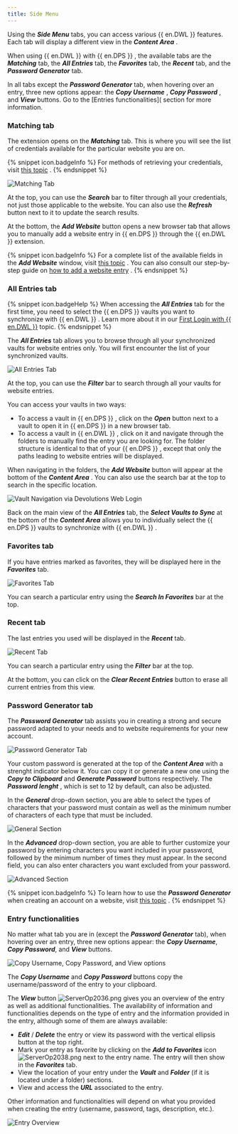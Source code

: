 ```yaml
---
title: Side Menu
---
```

Using the ***Side Menu*** tabs, you can access various {{ en.DWL }} features. Each tab will display a different view in the ***Content Area*** .  

When using {{ en.DWL }} with {{ en.DPS }} , the available tabs are the ***Matching*** tab, the ***All Entries*** tab, the ***Favorites*** tab, the ***Recent*** tab, and the ***Password Generator*** tab.  

In all tabs except the ***Password Generator*** tab, when hovering over an entry, three new options appear: the ***Copy Username*** , ***Copy Password*** , and ***View*** buttons. Go to the [Entries functionalities]( section for more information.  

### Matching tab 

The extension opens on the ***Matching*** tab. This is where you will see the list of credentials available for the particular website you are on.  

{% snippet icon.badgeInfo %} 
For methods of retrieving your credentials, visit [this topic](DevolutionsWebLogin_RetrieveCredentials) . 
{% endsnippet %}

![Matching Tab](/img/en/server/serverop2033.png)
 
At the top, you can use the ***Search*** bar to filter through all your credentials, not just those applicable to the website. You can also use the ***Refresh*** button next to it to update the search results.  

At the bottom, the ***Add Website*** button opens a new browser tab that allows you to manually add a website entry in {{ en.DPS }} through the {{ en.DWL }} extension.  

{% snippet icon.badgeInfo %} 
For a complete list of the available fields in the ***Add Website*** window, visit [this topic](Add_Website) . You can also consult our step-by-step guide on [how to add a website entry](Add_a_Website_Entry_with_DWL) . 
{% endsnippet %}
 
### All Entries tab 
{% snippet icon.badgeHelp %} 
When accessing the ***All Entries*** tab for the first time, you need to select the {{ en.DPS }} vaults you want to synchronize with {{ en.DWL }} . Learn more about it in our [First Login with {{ en.DWL }}](/server/dwl/first-login-dwl/) topic. 
{% endsnippet %}
 
The ***All Entries*** tab allows you to browse through all your synchronized vaults for website entries only. You will first encounter the list of your synchronized vaults.  

![All Entries Tab](/img/en/server/serverop2043.png)

At the top, you can use the ***Filter*** bar to search through all your vaults for website entries.  

You can access your vaults in two ways:  

* To access a vault in {{ en.DPS }} , click on the ***Open*** button next to a vault to open it in {{ en.DPS }} in a new browser tab. 
* To access a vault in {{ en.DWL }} , click on it and navigate through the folders to manually find the entry you are looking for. The folder structure is identical to that of your {{ en.DPS }} , except that only the paths leading to website entries will be displayed. 

When navigating in the folders, the ***Add Website*** button will appear at the bottom of the ***Content Area*** . You can also use the search bar at the top to search in the specific location.  

![Vault Navigation via Devolutions Web Login](/img/en/server/serverop2045.png)

Back on the main view of the ***All Entries*** tab, the ***Select Vaults to Sync*** at the bottom of the ***Content Area*** allows you to individually select the {{ en.DPS }} vaults to synchronize with {{ en.DWL }} . 

### Favorites tab 
If you have entries marked as favorites, they will be displayed here in the ***Favorites*** tab.  

![Favorites Tab](/img/en/server/serverop2046.png)

You can search a particular entry using the ***Search In Favorites*** bar at the top. 
### Recent tab 
The last entries you used will be displayed in the ***Recent*** tab.  

![Recent Tab](/img/en/server/serverop2047.png)

You can search a particular entry using the ***Filter*** bar at the top.  

At the bottom, you can click on the ***Clear Recent Entries*** button to erase all current entries from this view.  

### Password Generator tab 
The ***Password Generator*** tab assists you in creating a strong and secure password adapted to your needs and to website requirements for your new account.  

![Password Generator Tab](/img/en/server/serverop2042.png)

Your custom password is generated at the top of the ***Content Area*** with a strenght indicator below it. You can copy it or generate a new one using the ***Copy to Clipboard*** and ***Generate Password*** buttons respectively. The ***Password lenght*** , which is set to 12 by default, can also be adjusted.  

In the ***General*** drop-down section, you are able to select the types of characters that your password must contain as well as the minimum number of characters of each type that must be included.  

![General Section](/img/en/server/serverop2040.png)

In the ***Advanced*** drop-down section, you are able to further customize your password by entering characters you want included in your password, followed by the minimum number of times they must appear. In the second field, you can also enter characters you want excluded from your password.  

![Advanced Section](/img/en/server/serverop2041.png)

{% snippet icon.badgeInfo %} 
To learn how to use the ***Password Generator*** when creating an account on a website, visit [this topic](Create_an_Account_for_Website) . 
{% endsnippet %}
 
### Entry functionalities 
No matter what tab you are in (except the ***Password Generator*** tab), when hovering over an entry, three new options appear: the ***Copy Username***, ***Copy Password***, and ***View*** buttons. 

![Copy Username, Copy Password, and View options](/img/en/server/serverop2048.png)

The ***Copy Username*** and ***Copy Password*** buttons copy the username/password of the entry to your clipboard.  

The ***View*** button ![ServerOp2036.png](/img/en/server/ServerOp2036.png) gives you an overview of the entry as well as additional functionalities. The availability of information and functionalities depends on the type of entry and the information provided in the entry, although some of them are always available:  

* ***Edit*** / ***Delete*** the entry or view its password with the vertical ellipsis button at the top right.  
* Mark your entry as favorite by clicking on the ***Add to Favorites*** icon ![ServerOp2038.png](/img/en/server/ServerOp2038.png) next to the entry name. The entry will then show in the ***Favorites*** tab.  
* View the location of your entry under the ***Vault*** and ***Folder*** (if it is located under a folder) sections.  
* View and access the ***URL*** associated to the entry.  

Other information and functionalities will depend on what you provided when creating the entry (username, password, tags, description, etc.). 

![Entry Overview](/img/en/server/serverop2037.png)



